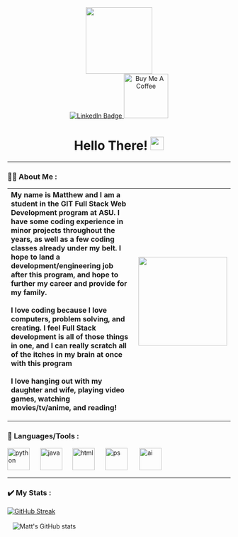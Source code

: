 <div id="header" align="center">
<img src="https://i.gifer.com/3IsP.gif" width="150px"/>
    <div id="badges">
    <a href="https://www.linkedin.com/in/matthewjea/">
      <img src="https://img.shields.io/badge/LinkedIn-blue?style=for-the-badge&logo=linkedin&logoColor=white" alt="LinkedIn Badge"/>
    </a>
    <a href="https://www.buymeacoffee.com/astroactual" target="_blank"><img src="https://cdn.buymeacoffee.com/buttons/v2/default-red.png" alt="Buy Me A Coffee" width="100" ></a>
  </div>
  <img src="https://komarev.com/ghpvc/?username=dcroci&style=flat-square&color=blue" alt=""/>
  <h1>
  Hello There!
  <img src="https://media.giphy.com/media/hvRJCLFzcasrR4ia7z/giphy.gif" width="30px"/>
</h1>
</div>


---


### 👨‍💻 About Me : 

| My name is Matthew and I am a student in the GIT Full Stack Web Development program at ASU. I have some coding experience in minor projects throughout the years, as well as a few coding classes already under my belt. I hope to land a development/engineering job after this program, and hope to further my career and provide for my family.  <br> <br> I love coding because I love computers, problem solving, and creating. I feel Full Stack development is all of those things in one, and I can really scratch all of the itches in my brain at once with this program  <br> <br> I love hanging out with my daughter and wife, playing video games, watching movies/tv/anime, and reading! | <img src="https://i.gifer.com/7sZH.gif" width="200"/> |  
|:-------|-----|

---

### 🧰 Languages/Tools : 

<div>
  <img src="https://cdn.jsdelivr.net/gh/devicons/devicon@latest/icons/python/python-original.svg"  title="python" alt="python" width="50" height="50"/>&nbsp;&nbsp;&nbsp;&nbsp;&nbsp;
  <img src="https://cdn.jsdelivr.net/gh/devicons/devicon@latest/icons/java/java-original.svg" title="Java" alt="java" width="50" height="50"/>&nbsp;&nbsp;&nbsp;&nbsp;&nbsp;
  <img src="https://cdn.jsdelivr.net/gh/devicons/devicon@latest/icons/html5/html5-original.svg" title="html" alt="html" width="50" height="50"/>&nbsp;&nbsp;&nbsp;&nbsp;&nbsp;
  <img src="https://cdn.jsdelivr.net/gh/devicons/devicon@latest/icons/photoshop/photoshop-original.svg" title="Photoshop" alt="ps" width="50" height="50"/>&nbsp;&nbsp;&nbsp;&nbsp;&nbsp;&nbsp;
  <img src="https://cdn.jsdelivr.net/gh/devicons/devicon@latest/icons/illustrator/illustrator-plain.svg" title="illustrator" alt="ai" width="50" height="50"/>&nbsp;&nbsp;&nbsp;&nbsp;&nbsp;
</div>


---
### ✔️ My Stats :
[![GitHub Streak](http://github-readme-streak-stats.herokuapp.com?user=astroactual&theme=dracula&date_format=M%20j%5B%2C%20Y%5D&mode=weekly)](https://git.io/streak-stats)
<br><br>&nbsp;&nbsp;
![Matt's GitHub stats](https://github-readme-stats.vercel.app/api?username=astroactual&theme=dracula&show_icons=true)


